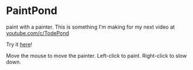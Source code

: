 # PaintPond
paint with a painter. This is something I'm making for my next video at [youtube.com/c/TodePond](youtube.com/c/TodePond)

Try it [here](https://iridescent-phoenix-827721.netlify.app/)!

Move the mouse to move the painter.
Left-click to paint.
Right-click to slow down.
